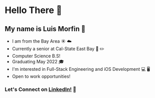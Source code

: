 # Hello There :wave: 

## My name is Luis Morfin :eyes: 


- I am from the Bay Area :sunny: :cloud: 
- Currently a senior at Cal-State East Bay :school_satchel: :pencil2: 
- Computer Science B.S! 
- Graduating May 2022 :mortar_board:
- I'm interested in Full-Stack Engineering and iOS Development :computer: :desktop_computer: 
- Open to work opportunities!

### Let's Connect on [LinkedIn!](https://www.linkedin.com/in/luis-morfin-/) :handshake: 

